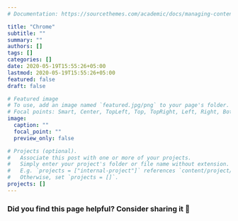 ```yaml
---
# Documentation: https://sourcethemes.com/academic/docs/managing-content/

title: "Chrome"
subtitle: ""
summary: ""
authors: []
tags: []
categories: []
date: 2020-05-19T15:55:26+05:00
lastmod: 2020-05-19T15:55:26+05:00
featured: false
draft: false

# Featured image
# To use, add an image named `featured.jpg/png` to your page's folder.
# Focal points: Smart, Center, TopLeft, Top, TopRight, Left, Right, BottomLeft, Bottom, BottomRight.
image:
  caption: ""
  focal_point: ""
  preview_only: false

# Projects (optional).
#   Associate this post with one or more of your projects.
#   Simply enter your project's folder or file name without extension.
#   E.g. `projects = ["internal-project"]` references `content/project/deep-learning/index.md`.
#   Otherwise, set `projects = []`.
projects: []
---
```


### Did you find this page helpful? Consider sharing it 🙌
